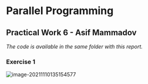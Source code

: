 # Parallel Programming

## Practical Work 6 - Asif Mammadov

*The code is available in the same folder with this report.*

### Exercise 1

![image-20211110135154577](/home/asif/.config/Typora/typora-user-images/image-20211110135154577.png)


